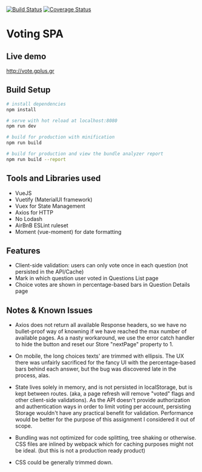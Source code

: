 [![Build Status](https://travis-ci.org/gkatsanos/voting.svg?branch=master)](https://travis-ci.org/gkatsanos/voting)
[![Coverage Status](https://coveralls.io/repos/github/gkatsanos/voting/badge.svg?branch=master)](https://coveralls.io/github/gkatsanos/voting?branch=master)
# Voting SPA

## Live demo

http://vote.gplus.gr

## Build Setup

``` bash
# install dependencies
npm install

# serve with hot reload at localhost:8080
npm run dev

# build for production with minification
npm run build

# build for production and view the bundle analyzer report
npm run build --report

```

## Tools and Libraries used
- VueJS
- Vuetify (MaterialUI framework)
- Vuex for State Management
- Axios for HTTP
- No Lodash 
- AirBnB ESLint ruleset
- Moment (vue-moment) for date formatting

## Features

- Client-side validation: users can only vote once in each question (not persisted in the API/Cache)
- Mark in which question user voted in Questions List page
- Choice votes are shown in percentage-based bars in Question Details page


## Notes & Known Issues

- Axios does not return all available Response headers, so we have no bullet-proof way of knowning if we have reached the max number of available pages. As a nasty workaround, we use the error catch handler to hide the button and reset our Store "nextPage" property to 1.

- On mobile, the long choices texts' are trimmed with ellipsis. The UX there was unfairly sacrificed for the fancy UI with the percentage-based bars behind each answer, but the bug was discovered late in the process, alas.

- State lives solely in memory, and is not persisted in localStorage, but is kept between routes. (aka, a page refresh will remove "voted" flags and other client-side validations).
As the API doesn't provide authorization and authentication ways in order to limit voting per account, persisting Storage wouldn't have any practical benefit for validation. Performance would be better for the purpose of this assignment I considered it out of scope.

- Bundling was not optimized for code splitting, tree shaking or otherwise. CSS files are inlined by webpack which for caching purposes might not be ideal. (but this is not a production ready product)

- CSS could be generally trimmed down. 
